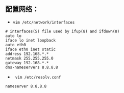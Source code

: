 ## 配置网络： 
+ `vim /etc/network/interfaces`

```
# interfaces(5) file used by ifup(8) and ifdown(8)
auto lo
iface lo inet loopback
auto eth0
iface eth0 inet static
address 192.168.*.*
netmask 255.255.255.0
gateway 192.168.*.*
dns-nameservers 8.8.8.8
```

+ ` vim /etc/resolv.conf`
```
nameserver 8.8.8.8
```
